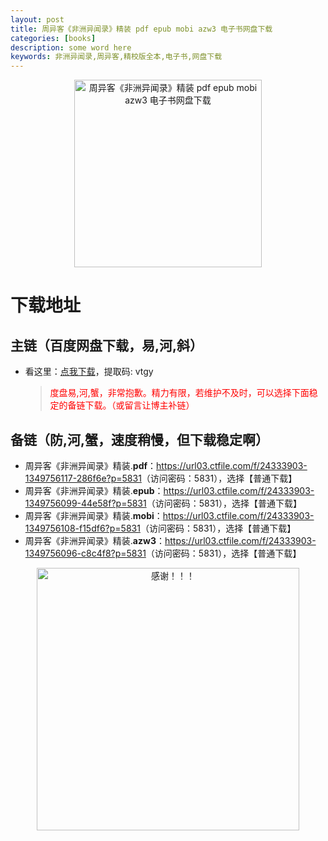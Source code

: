 ```yaml
---
layout: post
title: 周异客《非洲异闻录》精装 pdf epub mobi azw3 电子书网盘下载
categories: [books]
description: some word here
keywords: 非洲异闻录,周异客,精校版全本,电子书,网盘下载
---
```


<div align="center"><img src="https://qweree.cn/wp-content/uploads/2024/08/fei-zhou-yi-wen-lu-tuya.jpg" alt="周异客《非洲异闻录》精装 pdf epub mobi azw3 电子书网盘下载" width="300px" height="auto"></div>

# 下载地址

## 主链（百度网盘下载，易,河,斜）

- 看这里：[点我下载](https://pan.baidu.com/s/1iMXUbSbtZQZjDcqDmnWUyw?pwd=vtgy)，提取码: vtgy

  > <p style="color:red" >度盘易,河,蟹，非常抱歉。精力有限，若维护不及时，可以选择下面稳定的备链下载。（或留言让博主补链）</p>

## 备链（防,河,蟹，速度稍慢，但下载稳定啊）

- 周异客《非洲异闻录》精装.**pdf**：<https://url03.ctfile.com/f/24333903-1349756117-286f6e?p=5831>（访问密码：5831），选择【普通下载】
- 周异客《非洲异闻录》精装.**epub**：<https://url03.ctfile.com/f/24333903-1349756099-44e58f?p=5831>（访问密码：5831），选择【普通下载】
- 周异客《非洲异闻录》精装.**mobi**：<https://url03.ctfile.com/f/24333903-1349756108-f15df6?p=5831>（访问密码：5831），选择【普通下载】
- 周异客《非洲异闻录》精装.**azw3**：<https://url03.ctfile.com/f/24333903-1349756096-c8c4f8?p=5831>（访问密码：5831），选择【普通下载】

<div align="center"><img src="https://pic.imgdb.cn/item/661246bf68eb935713c7f81c.gif" alt="感谢！！！" width="420px" height="auto"/></div>
